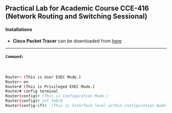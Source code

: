 ## Practical Lab for Academic Course CCE-416 (Network Routing and Switching Sessional)

#### Installations

* **Cisco Packet Tracer** can be downloaded from [here](https://www.netacad.com/portal/resources/packet-tracer)
<hr/>


#### `Command:`
<br/>


```bash
Router> (This is User EXEC Mode.)
Router> en
Router# (This is Privileged EXEC Mode.)
Router# config terminal
Router(config)# (This is Configuration Mode.)
Router(config)# int fa0/0
Router(config-if)#	(This is Interface level within configuration mode)
```

